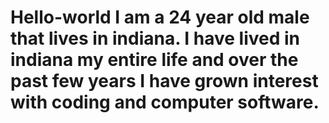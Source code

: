 # Hello-world I am a 24 year old male that lives in indiana. I have lived in indiana my entire life and over the past few years I have grown interest with coding and computer software.
